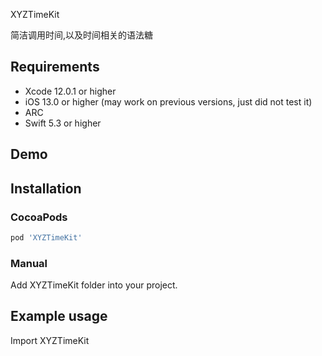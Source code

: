 XYZTimeKit

简洁调用时间,以及时间相关的语法糖



## Requirements
* Xcode 12.0.1 or higher
* iOS 13.0 or higher (may work on previous versions, just did not test it)
* ARC
* Swift 5.3 or higher

## Demo



## Installation

### CocoaPods

``` ruby
pod 'XYZTimeKit'
```

### Manual

Add XYZTimeKit folder into your project.

## Example usage
Import XYZTimeKit

